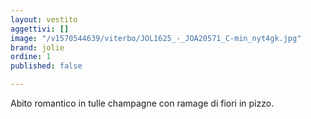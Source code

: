 ```yaml
---
layout: vestito
aggettivi: []
image: "/v1570544639/viterbo/JOL1625_-_JOA20571_C-min_nyt4gk.jpg"
brand: jolie
ordine: 1
published: false

---
```

Abito romantico in tulle champagne con ramage di fiori in pizzo.